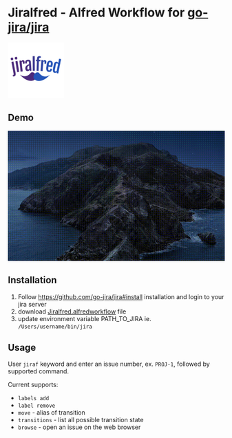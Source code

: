 # Jiralfred - Alfred Workflow for [go-jira/jira](https://github.com/go-jira/jira)

<img src="./icon.png" alt="logo" width="130"/>

## Demo

![demo](./jialfred.gif)

## Installation

1. Follow https://github.com/go-jira/jira#install installation and login to your jira server
2. download [Jiralfred.alfredworkflow](Jiralfred.alfredworkflow) file
3. update environment variable PATH_TO_JIRA ie. `/Users/username/bin/jira`

## Usage

User `jiraf` keyword and enter an issue number, ex. `PROJ-1`, followed by supported command. 

Current supports:
* `labels add`
* `label remove`
* `move` - alias of transition
* `transitions` - list all possible transition state
* `browse` - open an issue on the web browser

